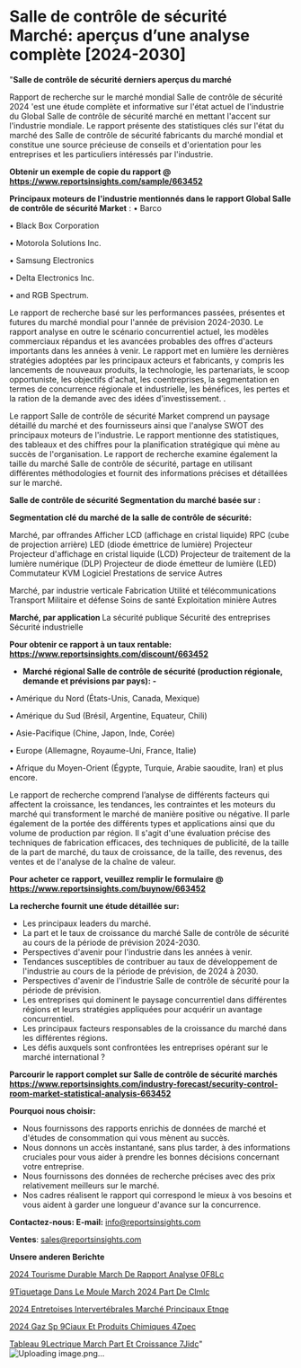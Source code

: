 # Salle de contrôle de sécurité Marché: aperçus d’une analyse complète [2024-2030]

"<strong>Salle de contrôle de sécurité derniers aperçus du marché</strong>

Rapport de recherche sur le marché mondial Salle de contrôle de sécurité 2024 'est une étude complète et informative sur l'état actuel de l'industrie du Global Salle de contrôle de sécurité marché en mettant l'accent sur l'industrie mondiale. Le rapport présente des statistiques clés sur l'état du marché des Salle de contrôle de sécurité fabricants du marché mondial et constitue une source précieuse de conseils et d'orientation pour les entreprises et les particuliers intéressés par l'industrie.

<strong>Obtenir un exemple de copie du rapport @ <a href=https://www.reportsinsights.com/sample/663452>https://www.reportsinsights.com/sample/663452</a></strong>

<strong>Principaux moteurs de l'industrie mentionnés dans le rapport Global Salle de contrôle de sécurité Market</strong> :
• Barco

• Black Box Corporation

• Motorola Solutions Inc.

• Samsung Electronics

• Delta Electronics Inc.

• and RGB Spectrum.

Le rapport de recherche basé sur les performances passées, présentes et futures du marché mondial pour l'année de prévision 2024-2030. Le rapport analyse en outre le scénario concurrentiel actuel, les modèles commerciaux répandus et les avancées probables des offres d'acteurs importants dans les années à venir. Le rapport met en lumière les dernières stratégies adoptées par les principaux acteurs et fabricants, y compris les lancements de nouveaux produits, la technologie, les partenariats, le scoop opportuniste, les objectifs d'achat, les coentreprises, la segmentation en termes de concurrence régionale et industrielle, les bénéfices, les pertes et la ration de la demande avec des idées d'investissement. .

Le rapport Salle de contrôle de sécurité Market comprend un paysage détaillé du marché et des fournisseurs ainsi que l'analyse SWOT des principaux moteurs de l'industrie. Le rapport mentionne des statistiques, des tableaux et des chiffres pour la planification stratégique qui mène au succès de l'organisation. Le rapport de recherche examine également la taille du marché Salle de contrôle de sécurité, partage en utilisant différentes méthodologies et fournit des informations précises et détaillées sur le marché.

<strong>Salle de contrôle de sécurité Segmentation du marché basée sur :</strong>

<strong> Segmentation clé du marché de la salle de contrôle de sécurité: </strong>

Marché, par offrandes
Afficher
LCD (affichage en cristal liquide)
RPC (cube de projection arrière)
LED (diode émettrice de lumière)
Projecteur
Projecteur d'affichage en cristal liquide (LCD)
Projecteur de traitement de la lumière numérique (DLP)
Projecteur de diode émetteur de lumière (LED)
Commutateur KVM
Logiciel
Prestations de service
Autres

Marché, par industrie verticale
Fabrication
Utilité et télécommunications
Transport
Militaire et défense
Soins de santé
Exploitation minière
Autres

<strong> Marché, par application </strong>
La sécurité publique
Sécurité des entreprises
Sécurité industrielle

<strong>Pour obtenir ce rapport à un taux rentable: <a href=https://www.reportsinsights.com/discount/663452>https://www.reportsinsights.com/discount/663452</a></strong>
<ul>
  <li><strong>Marché régional Salle de contrôle de sécurité (production régionale, demande et prévisions par pays): -</strong></li>
</ul>
• Amérique du Nord (États-Unis, Canada, Mexique)

• Amérique du Sud (Brésil, Argentine, Equateur, Chili)

• Asie-Pacifique (Chine, Japon, Inde, Corée)

• Europe (Allemagne, Royaume-Uni, France, Italie)

• Afrique du Moyen-Orient (Égypte, Turquie, Arabie saoudite, Iran) et plus encore.

Le rapport de recherche comprend l’analyse de différents facteurs qui affectent la croissance, les tendances, les contraintes et les moteurs du marché qui transforment le marché de manière positive ou négative. Il parle également de la portée des différents types et applications ainsi que du volume de production par région. Il s'agit d'une évaluation précise des techniques de fabrication efficaces, des techniques de publicité, de la taille de la part de marché, du taux de croissance, de la taille, des revenus, des ventes et de l'analyse de la chaîne de valeur.

<strong>Pour acheter ce rapport, veuillez remplir le formulaire @   <a href=https://www.reportsinsights.com/buynow/663452>https://www.reportsinsights.com/buynow/663452</a></strong>

<strong>La recherche fournit une étude détaillée sur:</strong>
<ul>
  <li>Les principaux leaders du marché.</li>
  <li>La part et le taux de croissance du marché Salle de contrôle de sécurité au cours de la période de prévision 2024-2030.</li>
  <li>Perspectives d'avenir pour l'industrie dans les années à venir.</li>
  <li>Tendances susceptibles de contribuer au taux de développement de l'industrie au cours de la période de prévision, de 2024 à 2030.</li>
  <li>Perspectives d'avenir de l'industrie Salle de contrôle de sécurité pour la période de prévision.</li>
  <li>Les entreprises qui dominent le paysage concurrentiel dans différentes régions et leurs stratégies appliquées pour acquérir un avantage concurrentiel.</li>
  <li>Les principaux facteurs responsables de la croissance du marché dans les différentes régions.</li>
  <li>Les défis auxquels sont confrontées les entreprises opérant sur le marché international ?</li>
</ul>

<strong>Parcourir le rapport complet sur Salle de contrôle de sécurité marchés <a href=https://www.reportsinsights.com/industry-forecast/security-control-room-market-statistical-analysis-663452>https://www.reportsinsights.com/industry-forecast/security-control-room-market-statistical-analysis-663452</a></strong>

<strong>Pourquoi nous choisir:</strong>
<ul>
  <li>Nous fournissons des rapports enrichis de données de marché et d'études de consommation qui vous mènent au succès.</li>
  <li>Nous donnons un accès instantané, sans plus tarder, à des informations cruciales pour vous aider à prendre les bonnes décisions concernant votre entreprise.</li>
  <li>Nous fournissons des données de recherche précises avec des prix relativement meilleurs sur le marché.</li>
  <li>Nos cadres réalisent le rapport qui correspond le mieux à vos besoins et vous aident à garder une longueur d'avance sur la concurrence.</li>
</ul>
<strong>Contactez-nous:
</strong><strong>E-mail:</strong> <a href=mailto:info@reportsinsights.com>info@reportsinsights.com</a>

<strong>Ventes</strong>: <a href=mailto:sales@reportsinsights.com>sales@reportsinsights.com</a>

<strong>Unsere anderen Berichte</strong>

<a href=https://www.linkedin.com/pulse/2024-tourisme-durable-march%C3%A9-de-rapport-analyse-0f8lc/>2024 Tourisme Durable March De Rapport Analyse 0F8Lc</a>

<a href=https://www.linkedin.com/pulse/%C3%A9tiquetage-dans-le-moule-march%C3%A9-2024-part-de-clmlc/> 9Tiquetage Dans Le Moule March 2024 Part De Clmlc</a>

<a href=https://www.linkedin.com/pulse/2024-entretoises-intervertébrales-marché-principaux-etnqe/>2024 Entretoises Intervertébrales Marché Principaux Etnqe</a>

<a href=https://www.linkedin.com/pulse/2024-gaz-sp%C3%A9ciaux-et-produits-chimiques-4zpec/>2024 Gaz Sp 9Ciaux Et Produits Chimiques 4Zpec</a>

<a href=https://www.linkedin.com/pulse/tableau-%C3%A9lectrique-march%C3%A9-part-et-croissance-7jidc/>Tableau  9Lectrique March Part Et Croissance 7Jidc</a>"
![Uploading image.png…]()
